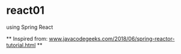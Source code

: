 # react01
using Spring React


** Inspired from: www.javacodegeeks.com/2018/06/spring-reactor-tutorial.html **


